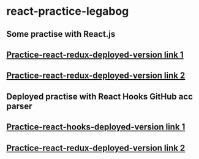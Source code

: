 # react-practice-legabog
## Some practise with React.js
[Practice-react-redux-deployed-version link 1](https://react-quiz-legabog.web.app/)
------------------------------------------------------
[Practice-react-redux-deployed-version link 2](https://react-quiz-legabog.firebaseapp.com/)
------------------------------------------------------
## Deployed practise with React Hooks GitHub acc parser
[Practice-react-hooks-deployed-version link 1](https://practice-react-hooks-leg-3d6de.web.app/)
------------------------------------------------------
[Practice-react-redux-deployed-version link 2](practice-react-hooks-leg-3d6de.firebaseapp.com)
------------------------------------------------------
